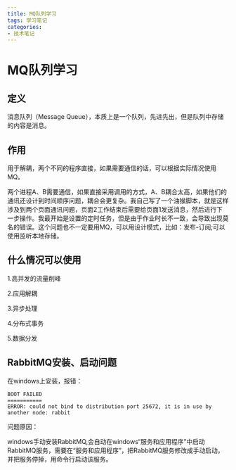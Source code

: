```yaml
---
title: MQ队列学习
tags: 学习笔记
categories:
- 技术笔记
---
```

# MQ队列学习

## 定义

消息队列（Message Queue），本质上是一个队列，先进先出，但是队列中存储的内容是消息。

## 作用
用于解耦，两个不同的程序直接，如果需要通信的话，可以根据实际情况使用MQ。

两个进程A、B需要通信，如果直接采用调用的方式，A、B耦合太高，如果他们的通讯还设计到时间顺序问题，耦合会更复杂。我自己写了一个油猴脚本，就是这样涉及到两个页面通讯问题，页面2工作结束后需要给页面1发送消息，然后进行下一步操作。我最开始是设置的定时任务，但是由于作业时长不一致，会导致出现莫名的错误。这个问题也不一定要用MQ，可以用设计模式，比如：发布-订阅;可以使用监听本地存储。

## 什么情况可以使用

1.高并发的流量削峰

2.应用解耦

3.异步处理

4.分布式事务

5.数据分发



## RabbitMQ安装、启动问题


在windows上安装，报错：
```
BOOT FAILED
===========
ERROR: could not bind to distribution port 25672, it is in use by another node: rabbit
```

问题原因：

windows手动安装RabbitMQ,会自动在windows“服务和应用程序”中启动RabbitMQ服务，需要在“服务和应用程序”，把RabbitMQ服务修改成手动启动，并把服务停掉，用命令行启动该服务。